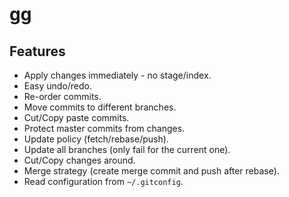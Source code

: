 # gg

## Features

 * Apply changes immediately - no stage/index.
 * Easy undo/redo.
 * Re-order commits.
 * Move commits to different branches.
 * Cut/Copy paste commits.
 * Protect master commits from changes.
 * Update policy (fetch/rebase/push).
 * Update all branches (only fail for the current one).
 * Cut/Copy changes around.
 * Merge strategy (create merge commit and push after rebase).
 * Read configuration from `~/.gitconfig`.
